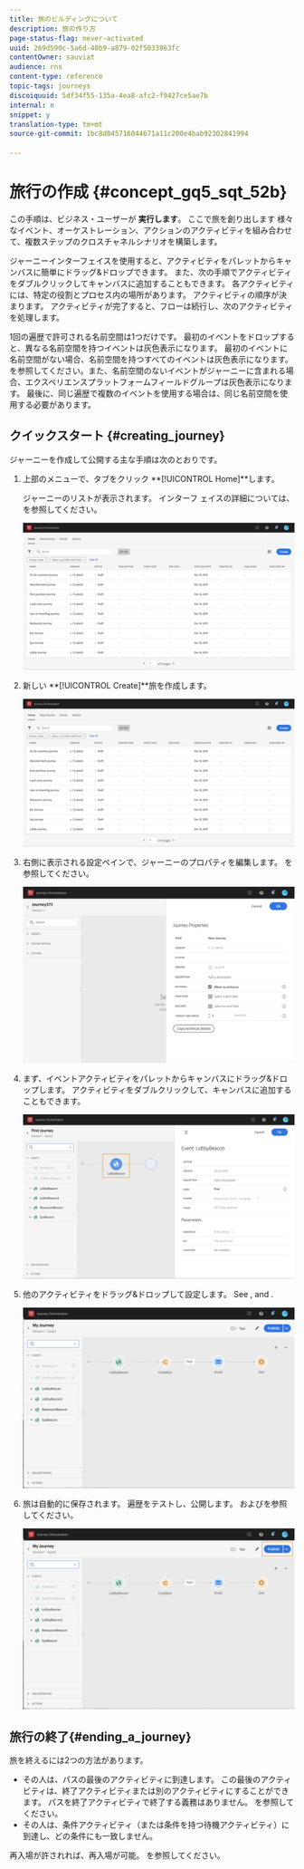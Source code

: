 ```yaml
---
title: 旅のビルディングについて
description: 旅の作り方
page-status-flag: never-activated
uuid: 269d590c-5a6d-40b9-a879-02f5033863fc
contentOwner: sauviat
audience: rns
content-type: reference
topic-tags: journeys
discoiquuid: 5df34f55-135a-4ea8-afc2-f9427ce5ae7b
internal: n
snippet: y
translation-type: tm+mt
source-git-commit: 1bc8d845716044671a11c200e4bab92302841994

---
```




# 旅行の作成 {#concept_gq5_sqt_52b}

この手順は、ビジネス・ユーザーが **実行します**。 ここで旅を創り出します 様々なイベント、オーケストレーション、アクションのアクティビティを組み合わせて、複数ステップのクロスチャネルシナリオを構築します。

ジャーニーインターフェイスを使用すると、アクティビティをパレットからキャンバスに簡単にドラッグ&amp;ドロップできます。 また、次の手順でアクティビティをダブルクリックしてキャンバスに追加することもできます。 各アクティビティには、特定の役割とプロセス内の場所があります。 アクティビティの順序が決まります。 アクティビティが完了すると、フローは続行し、次のアクティビティを処理します。

1回の遍歴で許可される名前空間は1つだけです。 最初のイベントをドロップすると、異なる名前空間を持つイベントは灰色表示になります。 最初のイベントに名前空間がない場合、名前空間を持つすべてのイベントは灰色表示になります。 [](../event/selecting-the-namespace.md)を参照してください。また、名前空間のないイベントがジャーニーに含まれる場合、エクスペリエンスプラットフォームフィールドグループは灰色表示になります。 最後に、同じ遍歴で複数のイベントを使用する場合は、同じ名前空間を使用する必要があります。

## クイックスタート {#creating_journey}

ジャーニーを作成して公開する主な手順は次のとおりです。

1. 上部のメニューで、タブをクリック **[!UICONTROL Home]**します。

   ジャーニーのリストが表示されます。 インターフ [](../building-journeys/using-the-journey-designer.md) ェイスの詳細については、を参照してください。

   ![](../assets/journey30.png)

1. 新しい **[!UICONTROL Create]**旅を作成します。

   ![](../assets/journey31.png)

1. 右側に表示される設定ペインで、ジャーニーのプロパティを編集します。 [](../building-journeys/changing-properties.md)を参照してください。

   ![](../assets/journey32.png)

1. まず、イベントアクティビティをパレットからキャンバスにドラッグ&amp;ドロップします。 アクティビティをダブルクリックして、キャンバスに追加することもできます。


   ![](../assets/journey33.png)

1. 他のアクティビティをドラッグ&amp;ドロップして設定します。 See [](../building-journeys/event-activities.md), [](../building-journeys/about-orchestration-activities.md) and [](../building-journeys/about-action-activities.md).

   ![](../assets/journey34.png)

1. 旅は自動的に保存されます。 遍歴をテストし、公開します。 [](../building-journeys/testing-the-journey.md)および[](../building-journeys/publishing-the-journey.md)を参照してください。

   ![](../assets/journey36.png)

## 旅行の終了{#ending_a_journey}

旅を終えるには2つの方法があります。

* その人は、パスの最後のアクティビティに到達します。 この最後のアクティビティは、終了アクティビティまたは別のアクティビティにすることができます。 パスを終了アクティビティで終了する義務はありません。 [](../building-journeys/end-activity.md)を参照してください。
* その人は、条件アクティビティ（または条件を持つ待機アクティビティ）に到達し、どの条件にも一致しません。

再入場が許されれば、再入場が可能。 [](../building-journeys/changing-properties.md)を参照してください。

